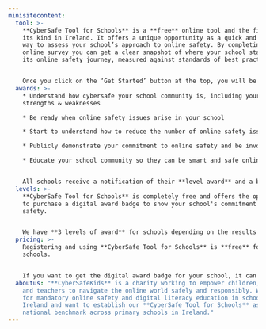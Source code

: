 ```yaml
---
minisitecontent:
  tool: >-
    **CyberSafe Tool for Schools** is a **free** online tool and the first of
    its kind in Ireland. It offers a unique opportunity as a quick and efficient
    way to assess your school’s approach to online safety. By completing a short
    online survey you can get a clear snapshot of where your school stands on
    its online safety journey, measured against standards of best practice.


    Once you click on the ‘Get Started’ button at the top, you will be asked to register by email, and you’re good to go! Relative to your school size your dashboard will give you a specific number of leaders, teachers and pupils who must complete the short online survey, which takes **no more than 15 minutes**. Once the surveys are complete you can submit the results and we do the rest.
  awards: >-
    * Understand how cybersafe your school community is, including your
    strengths & weaknesses

    * Be ready when online safety issues arise in your school

    * Start to understand how to reduce the number of online safety issues in your school

    * Publicly demonstrate your commitment to online safety and be involved in a unique initiative in Irish primary schools

    * Educate your school community so they can be smart and safe online


    All schools receive a notification of their **level award** and a basic **confirmation of completion**. If you want to display your school’s commitment to online safety you can then purchase our **CyberSafe Tool for Schools** digital award badge. Read on for more information on how to do this.
  levels: >-
    **CyberSafe Tool for Schools** is completely free and offers the opportunity
    to purchase a digital award badge to show your school's commitment to online
    safety.


    We have **3 levels of award** for schools depending on the results of the survey: **CyberAware**, **CyberSmart** and **CyberChampion**. You can display this digital award badge on your school website, social media channels and other school communication for 12 months from purchase. This mark is accompanied by a **report with a full breakdown of your school's results**.
  pricing: >-
    Registering and using **CyberSafe Tool for Schools** is **free** for all
    schools. 


    If you want to get the digital award badge for your school, it can be easily purchased for only **€99** and will be **valid for 12 months**. You will also receive an **award certificate** and a **report** with a full breakdown of your school's results.
  aboutus: "**CyberSafeKids** is a charity working to empower children, parents
    and teachers to navigate the online world safely and responsibly. We call
    for mandatory online safety and digital literacy education in schools across
    Ireland and want to establish our **CyberSafe Tool for Schools** as a
    national benchmark across primary schools in Ireland."
---
```

